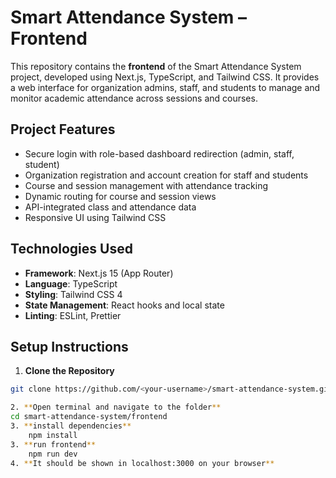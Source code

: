 # Smart Attendance System – Frontend
This repository contains the **frontend** of the Smart Attendance System project, developed using Next.js, TypeScript, and Tailwind CSS. It provides a web interface for organization admins, staff, and students to manage and monitor academic attendance across sessions and courses.

## Project Features

- Secure login with role-based dashboard redirection (admin, staff, student)
- Organization registration and account creation for staff and students
- Course and session management with attendance tracking
- Dynamic routing for course and session views
- API-integrated class and attendance data
- Responsive UI using Tailwind CSS

## Technologies Used

- **Framework**: Next.js 15 (App Router)
- **Language**: TypeScript
- **Styling**: Tailwind CSS 4
- **State Management**: React hooks and local state
- **Linting**: ESLint, Prettier

## Setup Instructions
1. **Clone the Repository**
```bash
git clone https://github.com/<your-username>/smart-attendance-system.git

2. **Open terminal and navigate to the folder**
cd smart-attendance-system/frontend
3. **install dependencies**
    npm install
3. **run frontend**
    npm run dev
4. **It should be shown in localhost:3000 on your browser**

